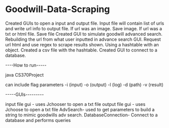# Goodwill-Data-Scraping

Created GUIs to open a input and output file.
Input file will contain list of urls and write url info to output file.
If url was an image. Save image. If url was a txt or html file. Save file
Created GUI to simulate goodwill advanced search.
Rebuilding the url from what user inputted in advance search GUI.
Request url html and use regex to scrape results shown. Using a hashtable with an object. 
Created a csv file with the hashtable.
Created GUI to connect to a database.


----How to run-----

java CS370Project

can include flag parameters 
-i (input)
-o (output)
-l (log)
-d (path)
-v (result)

-----GUIs---------

input file gui - uses Jchooser to open a txt file
output file gui - uses Jchoose to open a txt file
AdvSearch- used to get parameters to build a string to mimic goodwills adv search.
DatabaseConnection- Connect to a database and performs queries
